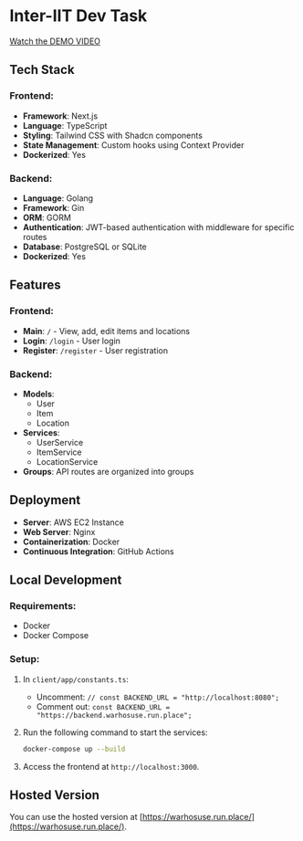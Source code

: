 # Inter-IIT Dev Task

[Watch the DEMO VIDEO](https://drive.google.com/file/d/1XdqyWGhaxSuylC9qzueIEJP2aNJTuRRo/view?t=3)

## Tech Stack

### Frontend:
- **Framework**: Next.js
- **Language**: TypeScript
- **Styling**: Tailwind CSS with Shadcn components
- **State Management**: Custom hooks using Context Provider
- **Dockerized**: Yes

### Backend:
- **Language**: Golang
- **Framework**: Gin
- **ORM**: GORM
- **Authentication**: JWT-based authentication with middleware for specific routes
- **Database**: PostgreSQL or SQLite
- **Dockerized**: Yes

## Features

### Frontend:
- **Main**: `/` - View, add, edit items and locations
- **Login**: `/login` - User login
- **Register**: `/register` - User registration

### Backend:
- **Models**: 
  - User
  - Item
  - Location
- **Services**:
  - UserService
  - ItemService
  - LocationService
- **Groups**: API routes are organized into groups

## Deployment

- **Server**: AWS EC2 Instance
- **Web Server**: Nginx
- **Containerization**: Docker
- **Continuous Integration**: GitHub Actions

## Local Development

### Requirements:
- Docker
- Docker Compose

### Setup:
1. In `client/app/constants.ts`:
    - Uncomment: `// const BACKEND_URL = "http://localhost:8080";`
    - Comment out: `const BACKEND_URL = "https://backend.warhosuse.run.place";`

2. Run the following command to start the services:
    ```bash
    docker-compose up --build
    ```

3. Access the frontend at `http://localhost:3000`.



## Hosted Version

You can use the hosted version at [https://warhosuse.run.place/](https://warhosuse.run.place/).

